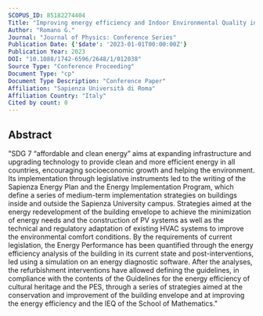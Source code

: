 ```yaml
---
SCOPUS_ID: 85182274404
Title: "Improving energy efficiency and Indoor Environmental Quality in the School of Mathematics at the Sapienza University campus in Rome"
Author: "Romano G."
Journal: "Journal of Physics: Conference Series"
Publication Date: {'$date': '2023-01-01T00:00:00Z'}
Publication Year: 2023
DOI: "10.1088/1742-6596/2648/1/012038"
Source Type: "Conference Proceeding"
Document Type: "cp"
Document Type Description: "Conference Paper"
Affiliation: "Sapienza Università di Roma"
Affiliation Country: "Italy"
Cited by count: 0
---
```


## Abstract
"SDG 7 “affordable and clean energy” aims at expanding infrastructure and upgrading technology to provide clean and more efficient energy in all countries, encouraging socioeconomic growth and helping the environment. Its implementation through legislative instruments led to the writing of the Sapienza Energy Plan and the Energy Implementation Program, which define a series of medium-term implementation strategies on buildings inside and outside the Sapienza University campus. Strategies aimed at the energy redevelopment of the building envelope to achieve the minimization of energy needs and the construction of PV systems as well as the technical and regulatory adaptation of existing HVAC systems to improve the environmental comfort conditions. By the requirements of current legislation, the Energy Performance has been quantified through the energy efficiency analysis of the building in its current state and post-interventions, led using a simulation on an energy diagnostic software. After the analyses, the refurbishment interventions have allowed defining the guidelines, in compliance with the contents of the Guidelines for the energy efficiency of cultural heritage and the PES, through a series of strategies aimed at the conservation and improvement of the building envelope and at improving the energy efficiency and the IEQ of the School of Mathematics."
